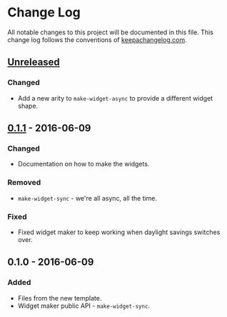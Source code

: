 # Change Log
All notable changes to this project will be documented in this file. This change log follows the conventions of [keepachangelog.com](http://keepachangelog.com/).

## [Unreleased]
### Changed
- Add a new arity to `make-widget-async` to provide a different widget shape.

## [0.1.1] - 2016-06-09
### Changed
- Documentation on how to make the widgets.

### Removed
- `make-widget-sync` - we're all async, all the time.

### Fixed
- Fixed widget maker to keep working when daylight savings switches over.

## 0.1.0 - 2016-06-09
### Added
- Files from the new template.
- Widget maker public API - `make-widget-sync`.

[Unreleased]: https://github.com/your-name/ch5-functional-programming/compare/0.1.1...HEAD
[0.1.1]: https://github.com/your-name/ch5-functional-programming/compare/0.1.0...0.1.1
